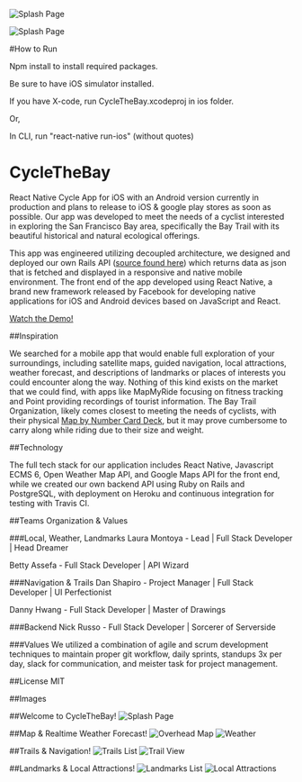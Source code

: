 ![Splash Page](/imgs/icon.png)

 ![Splash Page](/imgs/Logo.png)

#How to Run

Npm install to install required packages.

Be sure to have iOS simulator installed.

If you have X-code, run CycleTheBay.xcodeproj in ios folder.

Or,

In CLI, run "react-native run-ios" (without quotes)


# CycleTheBay
React Native Cycle App for iOS with an Android version currently in production and plans to release to iOS & google play stores as soon as possible. Our app was developed to meet the needs of a cyclist interested in exploring the San Francisco Bay area, specifically the Bay Trail with its beautiful historical and natural ecological offerings.

This app was engineered utilizing decoupled architecture, we designed and deployed our own Rails API ([source found here](https://github.com/psiclops/cycle-api)) which returns data as json that is fetched and displayed in a responsive and native mobile environment. The front end of the app developed using React Native, a brand new framework released by Facebook for developing native applications for iOS and Android devices based on JavaScript and React.  

[Watch the Demo!](https://youtu.be/OI2wkQTdCrg)

##Inspiration

We searched for a mobile app that would enable full exploration of your surroundings, including satellite maps, guided navigation, local attractions, weather forecast, and descriptions of landmarks or places of interests you could encounter along the way. Nothing of this kind exists on the market that we could find, with apps like MapMyRide focusing on fitness tracking and Point providing recordings of tourist information. The Bay Trail Organization, likely comes closest to meeting the needs of cyclists, with their physical [Map by Number Card Deck](http://baytrail.org/get-on-the-trail/map-by-number/), but it may prove cumbersome to carry along while riding due to their size and weight.


##Technology

The full tech stack for our application includes React Native, Javascript ECMS 6, Open Weather Map API, and Google Maps API for the front end, while we created our own backend API using Ruby on Rails and PostgreSQL, with deployment on Heroku and continuous integration for testing with Travis CI. 

##Teams Organization & Values

###Local, Weather, Landmarks
Laura Montoya - Lead | Full Stack Developer | Head Dreamer

Betty Assefa - Full Stack Developer | API Wizard

###Navigation & Trails
Dan Shapiro - Project Manager | Full Stack Developer | UI Perfectionist

Danny Hwang - Full Stack Developer | Master of Drawings

###Backend
Nick Russo - Full Stack Developer | Sorcerer of Serverside

###Values
We utilized a combination of agile and scrum development techniques to maintain proper git workflow, daily sprints, standups 3x per day, slack for communication, and meister task for project management.

##License
MIT

##Images

##Welcome to CycleTheBay!
![Splash Page](/imgs/splash.png) 

##Map & Realtime Weather Forecast!
![Overhead Map](/imgs/overhead-map.png) ![Weather](/imgs/weather.png)

##Trails & Navigation!
![Trails List](/imgs/trails-list.png) ![Trail View](/imgs/trail-view.png) 

##Landmarks & Local Attractions!
![Landmarks List](/imgs/landmarks-list.png) ![Local Attractions](/imgs/local.png)



